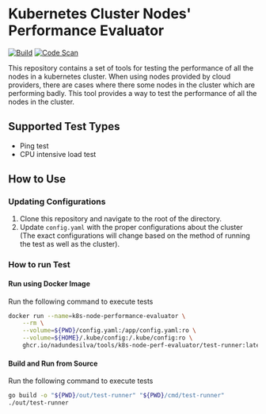# Kubernetes Cluster Nodes' Performance Evaluator

[![Build](https://github.com/nadundesilva/k8s-node-perf-evaluator/actions/workflows/build-perf-evaluator.yaml/badge.svg)](https://github.com/nadundesilva/k8s-node-perf-evaluator/actions/workflows/build-perf-evaluator.yaml)
[![Code Scan](https://github.com/nadundesilva/k8s-node-perf-evaluator/actions/workflows/code-scan.yaml/badge.svg)](https://github.com/nadundesilva/k8s-node-perf-evaluator/actions/workflows/code-scan.yaml)

This repository contains a set of tools for testing the performance of all the nodes in a kubernetes cluster. When using nodes provided by cloud providers, there are cases where there some nodes in the cluster which are performing badly. This tool provides a way to test the performance of all the nodes in the cluster.

## Supported Test Types

* Ping test
* CPU intensive load test

## How to Use

### Updating Configurations

1. Clone this repository and navigate to the root of the directory.
2. Update `config.yaml` with the proper configurations about the cluster (The exact configurations will change based on the method of running the test as well as the cluster).

### How to run Test

#### Run using Docker Image

Run the following command to execute tests
```bash
docker run --name=k8s-node-performance-evaluator \
    --rm \
    --volume=${PWD}/config.yaml:/app/config.yaml:ro \
    --volume=${HOME}/.kube/config:/.kube/config:ro \
    ghcr.io/nadundesilva/tools/k8s-node-perf-evaluator/test-runner:latest
```

#### Build and Run from Source

Run the following command to execute tests
```bash
go build -o "${PWD}/out/test-runner" "${PWD}/cmd/test-runner"
./out/test-runner
```
